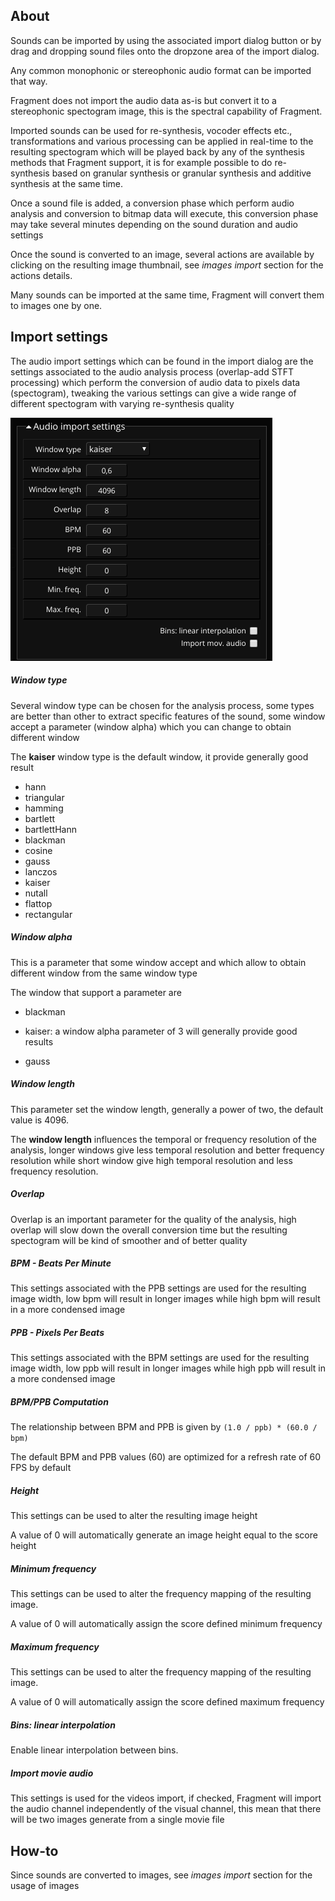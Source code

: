 ## About

Sounds can be imported by using the associated import dialog button or by drag and dropping sound files onto the dropzone area of the import dialog.

Any common monophonic or stereophonic audio format can be imported that way.

Fragment does not import the audio data as-is but convert it to a stereophonic spectogram image, this is the spectral capability of Fragment.

Imported sounds can be used for re-synthesis, vocoder effects etc., transformations and various processing can be applied in real-time to the resulting spectogram which will be played back by any of the synthesis methods that Fragment support, it is for example possible to do re-synthesis based on granular synthesis or granular synthesis and additive synthesis at the same time.

Once a sound file is added, a conversion phase which perform audio analysis and conversion to bitmap data will execute, this conversion phase may take several minutes depending on the sound duration and audio settings

Once the sound is converted to an image, several actions are available by clicking on the resulting image thumbnail, see *images import* section for the actions details.

Many sounds can be imported at the same time, Fragment will convert them to images one by one.

## Import settings

The audio import settings which can be found in the import dialog are the settings associated to the audio analysis process (overlap-add STFT processing) which perform the conversion of audio data to pixels data (spectogram), tweaking the various settings can give a wide range of different spectogram with varying re-synthesis quality

![Fragment audio import settings](images/audio_import_settings.png)

##### Window type

Several window type can be chosen for the analysis process, some types are better than other to extract specific features of the sound, some window accept a parameter (window alpha) which you can change to obtain different window

The **kaiser** window type is the default window, it provide generally good result

- hann
- triangular
- hamming
- bartlett
- bartlettHann
- blackman
- cosine
- gauss
- lanczos
- kaiser
- nutall
- flattop
- rectangular

##### Window alpha

This is a parameter that some window accept and which allow to obtain different window from the same window type

The window that support a parameter are

- blackman

- kaiser: a window alpha parameter of 3 will generally provide good results

- gauss

##### Window length

This parameter set the window length, generally a power of two, the default value is 4096.

The **window length** influences the temporal or frequency resolution of the analysis, longer windows give less temporal resolution and better frequency resolution while short window give high temporal resolution and less frequency resolution.

##### Overlap

Overlap is an important parameter for the quality of the analysis, high overlap will slow down the overall conversion time but the resulting spectogram will be kind of smoother and of better quality

##### BPM - Beats Per Minute

This settings associated with the PPB settings are used for the resulting image width, low bpm will result in longer images while high bpm will result in a more condensed image

##### PPB - Pixels Per Beats

This settings associated with the BPM settings are used for the resulting image width, low ppb will result in longer images while high ppb will result in a more condensed image

##### BPM/PPB Computation

The relationship between BPM and PPB is given by `(1.0 / ppb) * (60.0 / bpm)`

The default BPM and PPB values (60) are optimized for a refresh rate of 60 FPS by default

##### Height

This settings can be used to alter the resulting image height

A value of 0 will automatically generate an image height equal to the score height

##### Minimum frequency

This settings can be used to alter the frequency mapping of the resulting image.

A value of 0 will automatically assign the score defined minimum frequency

##### Maximum frequency

This settings can be used to alter the frequency mapping of the resulting image.

A value of 0 will automatically assign the score defined maximum frequency

##### Bins: linear interpolation

Enable linear interpolation between bins.

##### Import movie audio

This settings is used for the videos import, if checked, Fragment will import the audio channel independently of the visual channel, this mean that there will be two images generate from a single movie file

## How-to

Since sounds are converted to images, see *images import* section for the usage of images